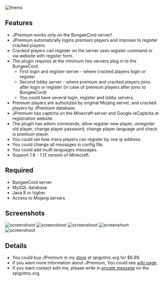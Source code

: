 ![thems](https://lh3.googleusercontent.com/ldOXj7NJIWimurtJ8_waNq0KLgnPg5pAWxlcrCPVRopseijoZPEnhihZxKwNLbDITJJYBx8WcmCenG_Z6Nebl2tF6MBfbEcd8MtmAibVNtWG7ohQWHKhKcums9hha11tduAtNQn-DHp96ZEvILgfRgEiJBoUTDflJkp2mb-fkTPjDKZAbN__Z1SOfT-GqEUZlUIfjjBD2v7V3X_VxrG5SCSFZxMb9N9yZHraFmh4PKwo68TNxlRUPFxfQ1_q8wKlHxWJP0d-aO9J4KoBMn9tEUDW1JN7gPjThSf5sDE6pKt4YG9VoDwLLLiKqb47Br1Ziv49nuZZQJjD6Wy-XlTuvw2iSDcOz9UShXhsssnp4ll3Cr9opuDO7u8qCp2yA8i5oy4-yqtHeqQnuEm56GGJ7r92vVE5WEynWH-4mvwNqUPoQGG0s_DXFjUDs1NdauwKfsBbF8jA8zcss7dc857NVZaP9uwfV6CaAtOYGqMZXwDW5juxmHfRhnKGb8tpLaF4uarGZGLaAaeN7NnDrs0e_Md5MpjiuxPFZm2k_iOpJJj7b8CjAzMOX1WnDFPofpzr=w1033-h953)

## Features
* JPremium works only on the BungeeCord server!
* JPremium automatically logins premium players and imposes to register cracked players.
* Cracked players can register on the server uses register command or via website with register form.
* The plugin requires at the minimum two servers plug in to the BungeeCord.
     * First login and register server - where cracked players login or register
     * Second lobby server - where premium and cracked players joins after login or register (in case of premium players after joins to BungeeCord)
     * You could have several login, register and lobby servers.
* Premium players are authorized by original Mojang server, and cracked players by JPremium database.
* JPremium has captcha on the Minecraft server and Google reCaptcha at registration website.
* The plugin has admin commands, allow register new player, unregister old player, change player password, change player language and check is premium player.
* You could set how many players can register by one ip address.
* You could change all messages in config file.
* You could add multi languages messages.
* Support 1.8 - 1.12 version of Minecraft.

## Required
* BungeeCord server
* MySQL database
* Java 8 or higher
* Access to Mojang servers

## Screenshots

![screenshoot](https://lh3.googleusercontent.com/2zFQ5iRZYCh7KvuDQ5xhmf1pBLSEbo03EOOwcpC7LLAIpeDu1EofBE6iNfsK5dUcXJ8XqEOjPGFgvJC_XnyV60ahI1jdmwMHiVR7KP4bL-a3xvN1MNahNjHnTdeVai68v19pUxEzbtbClNJ-270iDbEGRzrD1WJ5w_KOA5ucVCotCuceH_cSr3Amu5KwUtBQEKuIqJqPo7EkG5vupry3222gIPc3T8FNlLepcRpVozdA3rPNwief1XYTd5l7xpMeK_gJLuUPGdmZ5sgOexC_OLzcgixO4gcMOKA7zz0MlfDQqTofq6x4jq9j0rsCyoP1v5nOZrW-4m0wZcTaaDblM8At4kKVxTj-DLHtjbRMU52Qr9eZJSmzy-fVe8XFyQa_JkJSHbW2cbvU8xRgJ30G7LCM6PjAQtoKYAQ6r5CsEKcw0CvJntUst3TX3ggp1ezIkoaQ_vtqDgmPC7yw7wmb0BMQDqoErMJysGWFgFmrqp0PpcsNtivI3M6GXFVCPFawhmK0swTDsO1gxylaJiZ47qUsw2ASoWU2j3ktgsQ3nG2haOprPqT2az-xVEr-Vrna=w1033-h953)
![screenshoot](https://lh3.googleusercontent.com/1L1YNfHPJ1QxaMlPGSd_lHrP7NwC8ZcPXgPTbPptwpqexFjAZNZUKS92kNWR6ooLd6W_UmIUIwsp-WfutmbSgV0d3yWybCoanR72322XkFMeiAE5cW9mM1OTL8LKzctHhvpXClJri7Y7PjODJvVJ24QEL8Epf1PC3vHgl4Rly0YRa5IWx4O2XZEj5X3xc8mMavqcEtbbam8H22vjyEwWRFGEakdwd85bcTu2__e7rAXRhTWSsotnlmJxLF3UnelhAGjX8pqPcW0pdfkyeuIf_DKOeWfJPmwOSeS6AWPxHBb44lM1KwCTLX23CI2e-yrzG9SBnTGj-42J-Kbgqbm51MPZkOma-UpwoJWfsp1r30kDQnVsPE2VADvm9TUYSkxR7QHmUjTYHsv4Wvcgnnb4aNul5Q3bq3wG9CHu555k2iLqiMarUpTLbjH15zKA7xasf4XLyRHFpGg8A7gGMDXXd9GSKAUfyyEVQu-7U-eBWjN6SqNNR3nibGEU8yMKj43vGdIn5mIyIJQ1_SDO8LLcRwko3IyRsA4MZpA08tN1xvV5fZjEsByN8ay5AO4VyJL7=w1033-h953)
![screenshoot](https://lh3.googleusercontent.com/BnxhROqpUoQ2JFzEk6DuVa7J0NRN-69lAZnE3yKOcxEi_Lg9KZPhkT2acqPYsZi63ffZpsJzgtIP5mrfn67Yax4ichvmeOd1XYCTPRN2fqkp76V5wwiwsF9lQ5LryIgCREktiK8f36b1ghLUgxLSUz8rmCYBg72yYM7k77fFP9FAyNwTmazr9eyZDyvoTsn8h2-3u4ehZ0XnI5YEV07caGi0vvu73yDht2NTBpbF43vrtWCMvfwxb-uE1Q7nWF0hqvS-zviZxUzY55ITe6v_Fm2XMKJ__zo1LBAPoSCHk8TCw2lWQmDbl5s4nKTsYpvmf3OcTbeCpQ848VZfow65wFBrynOTy9TEVpMl9eFyNd2XcU0N2GU6vMPOgxnD6Fyhf_kH4Qyx7ZSkbWUjN46QgFPVpu1w85vHp7Gi8ruGqSRdN5tsbsxwG5tyqCx2ndTTjOF81Wp87n4H8E5tVwEc2NY7p2D2ftTvHJrYygNe6j5RwNxOUD40Abtj_qk4XR2hV_xDpGnYOXvCrb4jVBPF363OT0FBBqrR43HsUvGn7ARuUf8vvMGSqPJD_llE4tEk=w1033-h953)
![screenshoot](https://lh3.googleusercontent.com/xO4XgQi0Xr0XBEsXtF5w4anVbqJkvFBFvMMlO3QaN1PFaUF2FKrdBzL9VugNeoKZxEnwnr5ONcD75vZtTFGOLKeQ7CBI33MIfr9QfowD7Q-1LG7laTWmxgadDSvU2hbRr2MU-QDUUKELbrc3X4Ebj9kBHRg1_45eefYp7PFMf2MtPPfqjBpQqF2-hQN1FmwPHaAgUfUiBANGj8JTn1S5fSKBE-vsG8Kop7Ddgwuae3BWpfsc-U1PNcd6z4-fjEt1ecva85ieWl3TRQLtapTAhyEA6YYErFgJcj58L7pUExWs-Xa_uDzGPCEvcqgIAcozq0rMKwSgV15B-evxcYQ3tKauae080CT7_gd1MtybZ8C9j3765RkDcP-O-k8RK6o02BCmf4bo7dvhxuWRn0FGCMosB0eSxEnBdoYfQS3bPKOrNt0UWkaO34TmSh-Ck4tnHoCC80829foQLZD7LfNvkCL79RBzQNFr4PK1TrWisJp_4U8QBd72fI4vnUWOr2dHFK48V4AGOJdGl7dnFW_UqXBWGl3qvb2JT6-pUU2wI8go1EUdqYtOisywiWF7wOAO=w1033-h953)
![screenshoot](https://lh3.googleusercontent.com/k3FvHZ0WYG4P-qMy-FbUewfDhY35Sggjebn7CsUFQNx0dESzurAteoZJs_8_RP9uA1U0LtkvjYzd-k9gnpWrtgVFy2hC71iUrR1EJ6-6dWHGXZ3nOHRemfsaQwxaQ01rTHnUp9m7AZRFoW7lKl5x-q2zjDbPqpc6qXLr4fGsQtxbpf6vrVI54sSfwTWEp0Au2DvSjzOX9yl8YqT8NF6bDazYfgAzMy_U7NxUpttrNfkSuyrleBhji7oAUp93glCScoPe0RWLPONCZ3xb_h06uI_CG6todn_CR7zHsNkaPxQjOw76Ho-_mHY0Xl3dcL0DOpDKpT2XatkQN3_2OOfVFZsFb0Q5Tk8vDdRuXyl0wjEMlzTDNSJUZi3D6ZS7vb7wbPjVpgfD-O_34CExO3j7Fw04L_c009Vvlc_uaM0bkjUqTQGwq7tESjy6wEcv50C0IP_NgX5NB0QVgri57MZ46NMJ3A2qvTgfRPc_9iF_9Ul_3tyMJOlm_BrnWiZ0S0K30kDy5_KV7ihaguJVN70wnL2HiY8NEIzEdWVrLYSvJTNztWvqrY1vljht0jdTAlc-=w1033-h953)

## Details

* You could buy JPremium in my [store](https://www.spigotmc.org/resources/jpremium.27766/) at spigotmc.org for $6.99.
* If you want more information about JPremium, You could see [wiki page](https://github.com/Jakubson/JPremium/wiki).
* If you want contact with me, please write in [private message](https://www.spigotmc.org/conversations/add?to=Jakubson) on the spigotmc.org.

